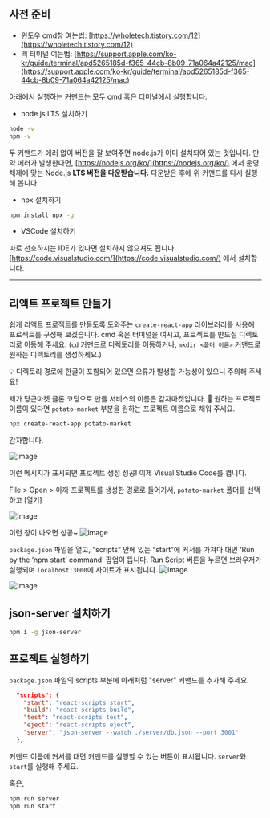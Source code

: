 ## 사전 준비

- 윈도우 cmd창 여는법: [https://wholetech.tistory.com/12](https://wholetech.tistory.com/12)
- 맥 터미널 여는법: [https://support.apple.com/ko-kr/guide/terminal/apd5265185d-f365-44cb-8b09-71a064a42125/mac](https://support.apple.com/ko-kr/guide/terminal/apd5265185d-f365-44cb-8b09-71a064a42125/mac)

아래에서 실행하는 커맨드는 모두 cmd 혹은 터미널에서 실행합니다.

- node.js LTS 설치하기

```bash
node -v
npm -v
```

두 커맨드가 에러 없이 버전을 잘 보여주면 node.js가 이미 설치되어 있는 것입니다. 만약 에러가 발생한다면, [https://nodejs.org/ko/](https://nodejs.org/ko/) 에서 운영체제에 맞는 Node.js **LTS 버전을 다운받습니다.** 다운받은 후에 위 커맨드를 다시 실행해 봅니다.

- npx 설치하기

```bash
npm install npx -g
```

- VSCode 설치하기

따로 선호하시는 IDE가 있다면 설치하지 않으셔도 됩니다. [https://code.visualstudio.com/](https://code.visualstudio.com/) 에서 설치합니다.

---

## 리액트 프로젝트 만들기

쉽게 리액트 프로젝트를 만들도록 도와주는 `create-react-app` 라이브러리를 사용해 프로젝트를 구성해 보겠습니다. cmd 혹은 터미널을 여시고, 프로젝트를 만드실 디렉토리로 이동해 주세요. (`cd` 커맨드로 디렉토리를 이동하거나, `mkdir <폴더 이름>` 커맨드로 원하는 디렉토리를 생성하세요.)

<aside>
💡 디렉토리 경로에 한글이 포함되어 있으면 오류가 발생할 가능성이 있으니 주의해 주세요!

</aside>

제가 당근마켓 클론 코딩으로 만들 서비스의 이름은 감자마켓입니다. 🥔 원하는 프로젝트 이름이 있다면 `potato-market` 부분을 원하는 프로젝트 이름으로 채워 주세요.

```bash
npx create-react-app potato-market
```

감자합니다.

![image](https://user-images.githubusercontent.com/40057032/153989787-0bffcf69-f627-409d-a38a-9e72b83cddf4.png)

이런 메시지가 표시되면 프로젝트 생성 성공! 이제 Visual Studio Code를 켭니다.

File > Open > 아까 프로젝트를 생성한 경로로 들어가서, `potato-market` 폴더를 선택하고 [열기]

![image](https://user-images.githubusercontent.com/40057032/153989797-56a81c12-bb97-42ad-8807-4597149942a3.png)

이런 창이 나오면 성공~
![image](https://user-images.githubusercontent.com/40057032/153989819-5d69d92a-cf46-4f8e-9777-b99d91002feb.png)

`package.json` 파일을 열고, “scripts” 안에 있는 “start”에 커서를 가져다 대면 ‘Run by the ‘npm start’ command’ 팝업이 뜹니다. Run Script 버튼을 누르면 브라우저가 실행되며 `localhost:3000`에 사이트가 표시됩니다.
![image](https://user-images.githubusercontent.com/40057032/153989827-69e61c50-b10e-4ee7-84d0-6631358e9dbc.png)

![image](https://user-images.githubusercontent.com/40057032/153989834-795eb546-8457-4411-9c61-6bf83f997b6d.png)

## json-server 설치하기

```bash
npm i -g json-server
```

## 프로젝트 실행하기

`package.json` 파일의 scripts 부분에 아래처럼 "server" 커맨드를 추가해 주세요.

```json
  "scripts": {
    "start": "react-scripts start",
    "build": "react-scripts build",
    "test": "react-scripts test",
    "eject": "react-scripts eject",
    "server": "json-server --watch ./server/db.json --port 3001"
  },
```

커맨드 이름에 커서를 대면 커맨드를 실행할 수 있는 버튼이 표시됩니다. `server`와 `start`를 실행해 주세요.

혹은,

```sh
npm run server
npm run start
```
